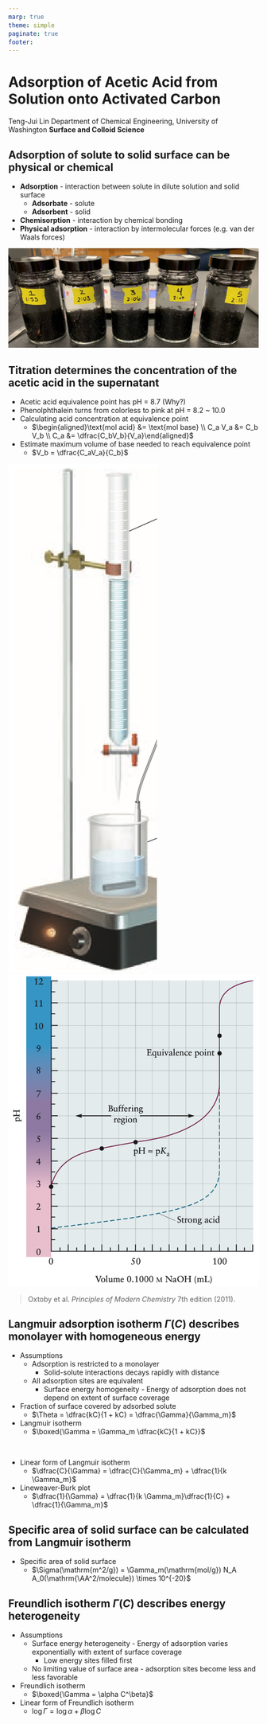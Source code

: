```yaml
---
marp: true
theme: simple
paginate: true
footer:
---
```


<!-- headingDivider: 2 -->
<!-- _class: cover -->
# Adsorption of Acetic Acid from Solution onto Activated Carbon

Teng-Jui Lin
Department of Chemical Engineering, University of Washington
**Surface and Colloid Science**

## Adsorption of solute to solid surface can be physical or chemical

- **Adsorption** - interaction between solute in dilute solution and solid surface
  - **Adsorbate** - solute
  - **Adsorbent** - solid
- **Chemisorption** - interaction by chemical bonding
- **Physical adsorption** - interaction by intermolecular forces (e.g. van der Waals forces)

![height:300px center](carbon-pallets.jpg)

## Titration determines the concentration of the acetic acid in the supernatant
<!-- _class: twocol -->
- Acetic acid equivalence point has pH = 8.7 (Why?)
- Phenolphthalein turns from colorless to pink at pH = 8.2 ~ 10.0
- Calculating acid concentration at equivalence point
  - $\begin{aligned}\text{mol acid} &= \text{mol base} \\ C_a V_a &= C_b V_b \\ C_a &= \dfrac{C_bV_b}{V_a}\end{aligned}$
- Estimate maximum volume of base needed to reach equivalence point
  - $V_b = \dfrac{C_aV_a}{C_b}$

![height:500px](titration-setup.png) ![height:550px](titration-curve.png)

> Oxtoby et al. *Principles of Modern Chemistry* 7th edition (2011).

## Langmuir adsorption isotherm $\Gamma(C)$ describes monolayer with homogeneous energy
<!-- _class: twocol -->
- Assumptions
  - Adsorption is restricted to a monolayer
    - Solid-solute interactions decays rapidly with distance
  - All adsorption sites are equivalent
    - Surface energy homogeneity - Energy of adsorption does not depend on extent of surface coverage
- Fraction of surface covered by adsorbed solute
  - $\Theta = \dfrac{kC}{1 + kC} = \dfrac{\Gamma}{\Gamma_m}$
- Langmuir isotherm
  - $\boxed{\Gamma = \Gamma_m \dfrac{kC}{1 + kC}}$

&nbsp;

- Linear form of Langmuir isotherm
  - $\dfrac{C}{\Gamma} = \dfrac{C}{\Gamma_m} + \dfrac{1}{k \Gamma_m}$
- Lineweaver-Burk plot
  - $\dfrac{1}{\Gamma} = \dfrac{1}{k \Gamma_m}\dfrac{1}{C} + \dfrac{1}{\Gamma_m}$

## Specific area of solid surface can be calculated from Langmuir isotherm

- Specific area of solid surface
  - $\Sigma(\mathrm{m^2/g}) = \Gamma_m(\mathrm{mol/g}) N_A A_0(\mathrm{\AA^2/molecule}) \times 10^{-20}$

## Freundlich isotherm $\Gamma(C)$ describes energy heterogeneity

- Assumptions
  - Surface energy heterogeneity - Energy of adsorption varies exponentially with extent of surface coverage
    - Low energy sites filled first
  - No limiting value of surface area - adsorption sites become less and less favorable
- Freundlich isotherm
  - $\boxed{\Gamma = \alpha C^\beta}$
- Linear form of Freundlich isotherm
  - $\log\Gamma = \log\alpha + \beta\log C$
